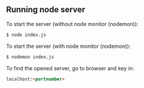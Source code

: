 ## Running node server

To start the server (without node monitor (nodemon)):
```BASH
$ node index.js
```

To start the server (with node monitor (nodemon)):
```BASH
$ nodemon index.js
```

To find the opened server, go to browser and key in:
```HTML
localhost:<portnumber>
```